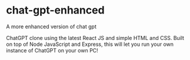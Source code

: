 # chat-gpt-enhanced
A more enhanced version of chat gpt 

ChatGPT clone using the latest React JS and simple HTML and CSS. Built on top of Node JavaScript and Express, this will let you run your own instance of ChatGPT on your own PC!